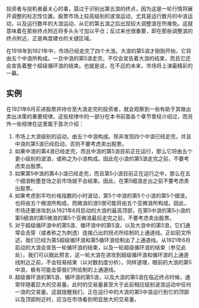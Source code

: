 投资者与投机者最关心的事，莫过于识别出第五浪的终点，因为这是一轮行情将展开调整的标志性位置。股票市场上较高级别的波浪运动，尤其是运行数月的中浪运动，以及运行数年的大浪运动，从它的第五浪之后出现较大调整浪在所难免。这就意味着在那些终点附近将多头头寸加以平仓；反过来也很重要，即在那些调整浪的终点附近，正是再度建仓的关键区域。

在1918年到1921年中，市场已经走完了四个大浪。大浪的第5浪才刚刚开始，它将由五个中浪所构成。一旦中浪的第5浪走完，不仅会宣告着大浪的结束，而且它还会宣告着整个超级循环浪的结束。也就是说，在不远的未来，市场将上演最精彩的一幕。

## 实例
在1921年6月买进股票并持仓至大浪走完的投资者，就会观察到一些有助于其做出卖出决策的重要规律。这些规律中的一部分在本书前面各个章节曾经介绍过，而另外一些规律在这里属于首次介绍：
1. 市场上大浪级别的运动，由五个中浪构成。除非发现四个中浪已经走完，并且中浪的第5浪已经启动，否则不要考虑卖出股票。
2. 如果中浪的第4浪已经走完，而且中浪的第5浪目前正在运行，那么它将由五个更小级别的波浪，或称之为小浪构成。因此在小浪的第5浪走完之前，不要考虑卖出股票。
3. 如果第5中浪的第4小浪已经走完，而且第5小浪目前正在运行之中，那么在五个细浪粉墨登场之前市场就不会结束。因此，在第5细浪走出之前不要考虑卖出股票。
4. 如果考虑到平均价格指数的小时波动，第5个中浪的第5个小浪的第5个细浪，也将由五个微浪所构成，而微浪的浪5很可能将由五个亚微浪所构成。因此，市场还要进攻到从1921年6月启动的大浪的最高顶部，在第5中浪的第5小浪的第5细浪的第5微浪的第5个亚微浪最后走完之前，不要考虑卖出股票。
5. 对于超级循环浪中的第5浪、循环浪中的第5浪，以及大浪中的第5浪，它们通常会击穿（或者称之为刺透）连接凸出的拐点所绘制的上通道线。正如前文所述，我们已经为第5超级循环浪和第5循环浪绘制出了上通道线。从1921年6月启动的大浪会宣告一轮循环浪的结束，以及一轮超级循环浪的结束（参见此处）。我们可以据此预言，这一轮大浪在进攻到超级循环浪和循环浪的上通道线附近之前，不会轻易结束（以对数刻度分析）。同样道理，眼前的大浪的第5中浪，极有可能击穿我们所绘制的上通道线。
6. 超级循环浪的第5浪、循环浪的第5浪，以及大浪的第5浪在临近终点时候，通常伴随着巨大的交易量。此时的交易量甚至大于此前相应级别波浪运动中任何一浪的交易量。这就提醒我们，正在运行中的大浪的第5中浪运行到它的顶部以及顶部附近时，应当在市场看到明显放大的交易量。